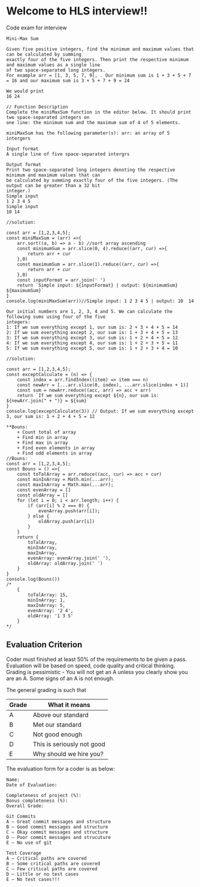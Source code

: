 
# Welcome to HLS interview!!

Code exam for interview

```
Mini-Max Sum

Given five positive integers, find the minimum and maximum values that can be calculated by summing
exactly four of the five integers. Then print the respective minimum and maximum values as a single line
of two space-separated long integers.
For example arr = [1, 3, 5, 7, 9], . Our minimum sum is 1 + 3 + 5 + 7 = 16 and our maximum sum is 3 + 5 + 7 + 9 = 24

We would print
16 24

// Function Description
Complete the miniMaxSum function in the editor below. It should print two space-separated integers on
one line: the minimum sum and the maximum sum of 4 of 5 elements.

miniMaxSum has the following parameter(s): arr: an array of 5 intergers

Input format
A single line of five space-separated intergrs

Output format
Print two space-separated long integers denoting the respective minimum and maximum values that can
be calculated by summing exactly four of the five integers. (The output can be greater than a 32 bit
integer.)
Simple input
1 2 3 4 5
Simple input
10 14

//solution:

const arr = [1,2,3,4,5];
const miniMaxSum = (arr) =>{
    arr.sort((a, b) => a - b) //sort array ascending
    const minimumSum = arr.slice(0, 4).reduce((arr, cur) =>{
        return arr + cur
    },0)
    const maximumSum = arr.slice(1).reduce((arr, cur) =>{
        return arr + cur
    },0)
    const inputFormat = arr.join(' ')
    return `Simple input: ${inputFormat} | output: ${minimumSum}  ${maximumSum}`
}
console.log(miniMaxSum(arr))//Simple input: 1 2 3 4 5 | output: 10  14

Our initial numbers are 1, 2, 3, 4 and 5. We can calculate the following sums using four of the five
integers:
1: If we sum everything except 1, our sum is: 2 + 3 + 4 + 5 = 14
2: If we sum everything except 2, our sum is: 1 + 3 + 4 + 5 = 13
3: If we sum everything except 3, our sum is: 1 + 2 + 4 + 5 = 12
4: If we sum everything except 4, our sum is: 1 + 2 + 3 + 5 = 11
5: If we sum everything except 5, our sum is: 1 + 2 + 3 + 4 = 10

//solution:

const arr = [1,2,3,4,5];
const exceptCalculate = (n) => {
    const index = arr.findIndex((item) => item === n)
    const newArr = [...arr.slice(0, index), ...arr.slice(index + 1)]
    const sum = newArr.reduce((acc, arr) => acc + arr)
    return `If we sum everything except ${n}, our sum is: ${newArr.join(" + ")} = ${sum}`
}
console.log(exceptCalculate(3)) // Output: If we sum everything except 3, our sum is: 1 + 2 + 4 + 5 = 12

**Bouns:
    + Count total of array
    + Find min in array
    + Find max in array
    + Find even elements in array
    + Find odd elements in array
//Bouns:
const arr = [1,2,3,4,5];
const Bouns = () =>{
    const toTalArray = arr.reduce((acc, cur) => acc + cur)
    const minInArray = Math.min(...arr);
    const maxInArray = Math.max(...arr);
    const evenArray = []
    const oldArray = []
    for (let i = 0; i < arr.length; i++) {
        if (arr[i] % 2 === 0) {
            evenArray.push(arr[i]);
        } else {
            oldArray.push(arr[i])
        }
    }
    return {
        toTalArray,
        minInArray,
        maxInArray,
        evenArray: evenArray.join(' '),
        oldArray: oldArray.join(' ')
    }
}
console.log(Bouns())
/*
    {
        toTalArray: 15,
        minInArray: 1,
        maxInArray: 5,
        evenArray: '2 4',
        oldArray: '1 3 5'
    }
*/
```

## Evaluation Criterion

Coder must finished at least 50% of the requirements to be given a pass.
Evaluation will be based on speed, code quality and critical thinking.
Grading is pessimistic - You will not get an A unless you clearly show you are an A. Some signs of an A is not enough.

The general grading is such that

| Grade | What it means              |
| ----- | -------------------------- |
| A     | Above our standard         |
| B     | Met our standard           |
| C     | Not good enough            |
| D     | This is seriously not good |
| E     | Why should we hire you?    |

The evaluation form for a coder is as below:

```
Name:
Date of Evaluation:

Completeness of project (%):
Bonus completeness (%):
Overall Grade:

Git Commits
A – Great commit messages and structure
B – Good commit messages and structure
C – Okay commit messages and structure
D – Poor commit messages and strucuture
E – No use of git

Test Coverage
A – Critical paths are covered
B – Some critical paths are covered
C – Few critical paths are covered
D – Little or no test cases
E – No test cases!!!


```
